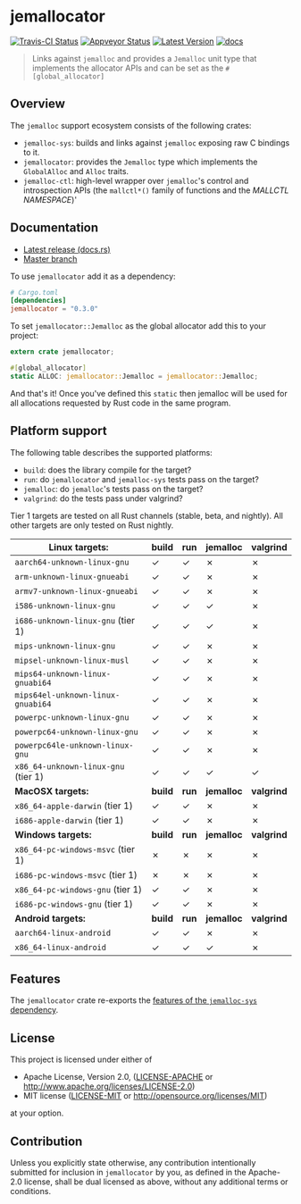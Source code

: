 # jemallocator

[![Travis-CI Status]][travis] [![Appveyor Status]][appveyor] [![Latest Version]][crates.io] [![docs]][docs.rs]

> Links against `jemalloc` and provides a `Jemalloc` unit type that implements
> the allocator APIs and can be set as the `#[global_allocator]`

## Overview

The `jemalloc` support ecosystem consists of the following crates:

* `jemalloc-sys`: builds and links against `jemalloc` exposing raw C bindings to it.
* `jemallocator`: provides the `Jemalloc` type which implements the
  `GlobalAlloc` and `Alloc` traits. 
* `jemalloc-ctl`: high-level wrapper over `jemalloc`'s control and introspection
  APIs (the `mallctl*()` family of functions and the _MALLCTL NAMESPACE_)'

## Documentation

* [Latest release (docs.rs)][docs.rs]
* [Master branch][master_docs]

To use `jemallocator` add it as a dependency:

```toml
# Cargo.toml
[dependencies]
jemallocator = "0.3.0"
```

To set `jemallocator::Jemalloc` as the global allocator add this to your project:

```rust
extern crate jemallocator;

#[global_allocator]
static ALLOC: jemallocator::Jemalloc = jemallocator::Jemalloc;
```

And that's it! Once you've defined this `static` then jemalloc will be used for
all allocations requested by Rust code in the same program.

## Platform support

The following table describes the supported platforms: 

* `build`: does the library compile for the target?
* `run`: do `jemallocator` and `jemalloc-sys` tests pass on the target?
* `jemalloc`: do `jemalloc`'s tests pass on the target?
* `valgrind`: do the tests pass under valgrind?

Tier 1 targets are tested on all Rust channels (stable, beta, and nightly). All
other targets are only tested on Rust nightly.

| Linux targets:                      | build     | run     | jemalloc     | valgrind     |
|-------------------------------------|-----------|---------|--------------|--------------|
| `aarch64-unknown-linux-gnu`         | ✓         | ✓       | ✗            | ✗            |
| `arm-unknown-linux-gnueabi`         | ✓         | ✓       | ✗            | ✗            |
| `armv7-unknown-linux-gnueabi`       | ✓         | ✓       | ✗            | ✗            |
| `i586-unknown-linux-gnu`            | ✓         | ✓       | ✓            | ✗            |
| `i686-unknown-linux-gnu` (tier 1)   | ✓         | ✓       | ✓            | ✗            |
| `mips-unknown-linux-gnu`            | ✓         | ✓       | ✗            | ✗            |
| `mipsel-unknown-linux-musl`         | ✓         | ✓       | ✗            | ✗            |
| `mips64-unknown-linux-gnuabi64`     | ✓         | ✓       | ✗            | ✗            |
| `mips64el-unknown-linux-gnuabi64`   | ✓         | ✓       | ✗            | ✗            |
| `powerpc-unknown-linux-gnu`         | ✓         | ✓       | ✗            | ✗            |
| `powerpc64-unknown-linux-gnu`       | ✓         | ✓       | ✗            | ✗            |
| `powerpc64le-unknown-linux-gnu`     | ✓         | ✓       | ✗            | ✗            |
| `x86_64-unknown-linux-gnu` (tier 1) | ✓         | ✓       | ✓            | ✓            |
| **MacOSX targets:**                 | **build** | **run** | **jemalloc** | **valgrind** |
| `x86_64-apple-darwin` (tier 1)      | ✓         | ✓       | ✗            | ✗            |
| `i686-apple-darwin` (tier 1)        | ✓         | ✓       | ✗            | ✗            |
| **Windows targets:**                | **build** | **run** | **jemalloc** | **valgrind** |
| `x86_64-pc-windows-msvc` (tier 1)   | ✗         | ✗       | ✗            | ✗            |
| `i686-pc-windows-msvc` (tier 1)     | ✗         | ✗       | ✗            | ✗            |
| `x86_64-pc-windows-gnu` (tier 1)    | ✓         | ✓       | ✗            | ✗            |
| `i686-pc-windows-gnu` (tier 1)      | ✓         | ✓       | ✗            | ✗            |
| **Android targets:**                | **build** | **run** | **jemalloc** | **valgrind** |
| `aarch64-linux-android`             | ✓         | ✓       | ✗            | ✗            |
| `x86_64-linux-android`              | ✓         | ✓       | ✓            | ✗            |

## Features

The `jemallocator` crate re-exports the [features of the `jemalloc-sys`
dependency](https://github.com/gnzlbg/jemallocator/blob/master/jemalloc-sys/readme.md).

## License

This project is licensed under either of

 * Apache License, Version 2.0, ([LICENSE-APACHE](LICENSE-APACHE) or
   http://www.apache.org/licenses/LICENSE-2.0)
 * MIT license ([LICENSE-MIT](LICENSE-MIT) or
   http://opensource.org/licenses/MIT)

at your option.

## Contribution

Unless you explicitly state otherwise, any contribution intentionally submitted
for inclusion in `jemallocator` by you, as defined in the Apache-2.0 license,
shall be dual licensed as above, without any additional terms or conditions.

[travis]: https://travis-ci.com/gnzlbg/jemallocator
[Travis-CI Status]: https://travis-ci.com/gnzlbg/jemallocator.svg?branch=master
[appveyor]: https://ci.appveyor.com/project/gnzlbg/jemallocator/branch/master
[Appveyor Status]: https://ci.appveyor.com/api/projects/status/github/gnzlbg/jemallocator?branch=master&svg=true
[Latest Version]: https://img.shields.io/crates/v/jemallocator.svg
[crates.io]: https://crates.io/crates/jemallocator
[docs]: https://docs.rs/jemallocator/badge.svg
[docs.rs]: https://docs.rs/jemallocator/
[master_docs]: https://gnzlbg.github.io/jemallocator/jemallocator
